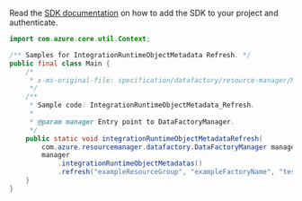 Read the [SDK documentation](https://github.com/Azure/azure-sdk-for-java/blob/azure-resourcemanager-datafactory_1.0.0-beta.6/sdk/datafactory/azure-resourcemanager-datafactory/README.md) on how to add the SDK to your project and authenticate.

```java
import com.azure.core.util.Context;

/** Samples for IntegrationRuntimeObjectMetadata Refresh. */
public final class Main {
    /*
     * x-ms-original-file: specification/datafactory/resource-manager/Microsoft.DataFactory/stable/2018-06-01/examples/IntegrationRuntimeObjectMetadata_Refresh.json
     */
    /**
     * Sample code: IntegrationRuntimeObjectMetadata_Refresh.
     *
     * @param manager Entry point to DataFactoryManager.
     */
    public static void integrationRuntimeObjectMetadataRefresh(
        com.azure.resourcemanager.datafactory.DataFactoryManager manager) {
        manager
            .integrationRuntimeObjectMetadatas()
            .refresh("exampleResourceGroup", "exampleFactoryName", "testactivityv2", Context.NONE);
    }
}
```
